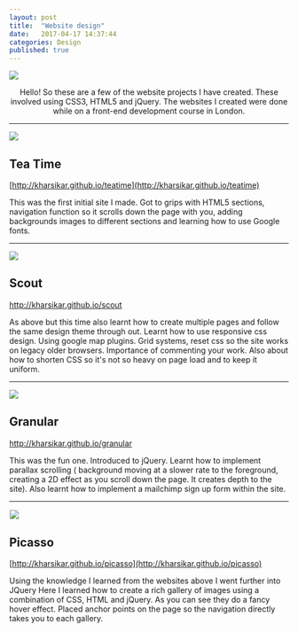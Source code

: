 ```yaml
---
layout: post
title:  "Website design"
date:   2017-04-17 14:37:44
categories: Design
published: true
---
```

<img src="{{ site.baseurl }}/images/embankment-wire-web-post.jpg" class="fit image">


<p style="text-align:center">Hello! So these are a few of the website projects I have created. These involved using CSS3, HTML5 and jQuery. The websites I created were done while on a front-end development course in London.</p> 
<hr>
<img src="{{ site.baseurl }}/images/TeaTime.jpg" class="fit image">

## Tea Time
[http://kharsikar.github.io/teatime](http://kharsikar.github.io/teatime)

This was the first initial site I made. Got to grips with HTML5 sections, navigation function so it scrolls down the page with you, adding backgrounds images to different sections and learning how to use Google fonts. 
<hr>
<img src="{{ site.baseurl }}/images/Scout.jpg" class="fit image">

## Scout

<a href="http://kharsikar.github.io/scout/">http://kharsikar.github.io/scout</a>

As above but this time also learnt how to create multiple pages and follow the same design theme through out. Learnt how to use responsive css design. Using google map plugins. Grid systems, reset css so the site works on legacy older browsers. Importance of commenting your work. Also about how to shorten CSS so it's not so heavy on page load and to keep it uniform.
<hr>
<img src="{{ site.baseurl }}/images/Granula.jpg" class="fit image">

## Granular

<a href="http://kharsikar.github.io/granular/">http://kharsikar.github.io/granular</a>

This was the fun one. Introduced to jQuery. Learnt how to implement parallax scrolling ( background moving at a slower rate to the foreground, creating a 2D effect as you scroll down the page. It creates depth to the site). Also learnt how to implement a mailchimp sign up form within the site.
<hr>

<img src="{{ site.baseurl }}/images/Picasso.jpg" class="fit image" style="border: 1px solid #eee;">

## Picasso
[http://kharsikar.github.io/picasso](http://kharsikar.github.io/picasso)

Using the knowledge I learned from the websites above I went further into JQuery Here I learned how to create a rich gallery of images using a combination of CSS, HTML and jQuery. As you can see they do a fancy hover effect. Placed anchor points on the page so the navigation directly takes you to each gallery.






